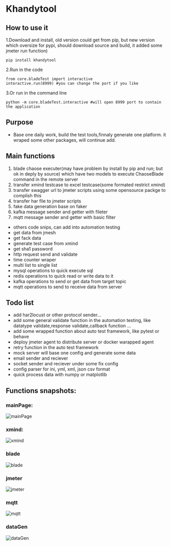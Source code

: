 # Khandytool
## How to use it

1.Download and install, old version could get from pip, but new version which oversize for pypi, should download source and build, it added some jmeter run function)
```
pip install khandytool
```
2.Run in the code
```
from core.bladeTest import interactive
interactive.run(8999) #you can change the port if you like

```
3.Or run in the command line 
```
python -m core.bladeTest.interactive #will open 8999 port to contain the application

```

## Purpose 
- Base one daily work, build the test tools,finnaly generate one platform. it wraped some other packages, will continue add.

## Main functions
1. blade chaose executer(may have problem by install by pip and run; but ok in deply by source)
which have two models to execute ChaoseBlade command in the remote server
2. transfer xmind testcase to excel testcase(some formated restrict xmind)
3. transfer swagger url to jmeter scripts
using some opensource packge to complish this
4. transfer har file to jmeter scripts
5. fake data generation base on faker
6. kafka message sender and getter with fileter
7. mqtt message sender and getter with basic filter  
- others code snips, can add into automation testing  
- get data from jmesh  
- get fack data  
- generate test case from xmind  
- get sha1 password  
- http request send and validate  
- time counter wraper  
- multi list to single list  
- mysql operations to quick execute sql  
- redis operations to quick read or write data to it  
- kafka operations to send or get data from target topic  
- mqtt operations to send to receive data from server  


## Todo list
- add har2locust or other protocol sender... 
- add some general validate function in the automation testing, like datatype validate,response validate,callback function ...
- add some wrapped function about auto test framework, like pytest or behave 
- deploy jmeter agent to distribute server or docker warapped agent
- retry function in the auto test framework
- mock server will base one config and generate some data
- email sender and reciever
- socket sender and reciever under some fix config
- config parser for ini, yml, xml, json csv format
- quick process data with numpy or matplotlib

## Functions snapshots:
### mainPage:
<!-- ![avatar][mainPage] -->
![mainPage](1.png)
### xmind:
![xmind](2.png)
### blade
![blade](3.png)
### jmeter
![jmeter](4.png)
### mqtt
![mqtt](5.png)
### dataGen
![dataGen](6.png)

